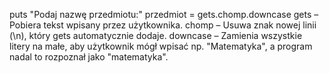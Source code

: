 puts "Podaj nazwę przedmiotu:"
przedmiot = gets.chomp.downcase
gets – Pobiera tekst wpisany przez użytkownika.
chomp – Usuwa znak nowej linii (\n), który gets automatycznie dodaje.
downcase – Zamienia wszystkie litery na małe, aby użytkownik mógł wpisać np. "Matematyka", a program nadal to rozpoznał jako "matematyka".
